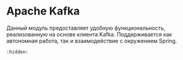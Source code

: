 # Apache Kafka

Данный модуль предоставляет удобную функциональность,  реализованную на основе клиента Kafka. 
Поддерживается как автономная работа, так и взаимодействие с окружением Spring.

```{toctree}
:hidden:

```

